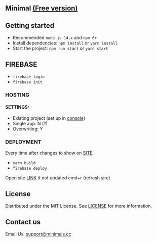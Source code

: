 ## Minimal [(Free version)](https://minimal-kit-react.vercel.app/)
## Getting started

- Recommended `node js 14.x` and `npm 6+`
- Install dependencies: `npm install` or `yarn install`
- Start the project: `npm run start` or `yarn start`

## FIREBASE
- `firebase login`
- `firebase init`

### HOSTING

#### SETTINGS:
- Existing project (set up in [console](https://console.firebase.google.com/))
- Single app: N (?)
- Overwriting: Y

### DEPLOYMENT
Every time after changes to show on [SITE](https://moje-eeg.web.app/)

- `yarn build`
- `firebase deploy`

Open site [LINK](https://moje-eeg.web.app/) if not updated cmd+r (refresh sire)

## License

Distributed under the MIT License. See [LICENSE](https://github.com/minimal-ui-kit/minimal.free/blob/main/LICENSE.md) for more information.

## Contact us

Email Us: support@minimals.cc
